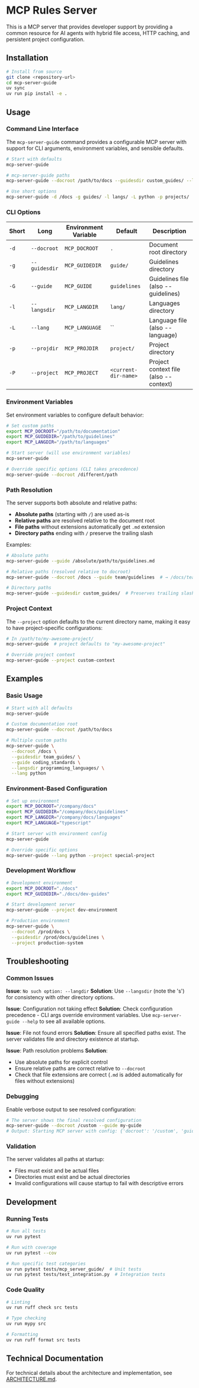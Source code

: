 # MCP Rules Server

This is a MCP server that provides developer support by providing a common resource for AI agents with hybrid file access, HTTP caching, and persistent project configuration.

## Installation

```bash
# Install from source
git clone <repository-url>
cd mcp-server-guide
uv sync
uv run pip install -e .
```

## Usage

### Command Line Interface

The `mcp-server-guide` command provides a configurable MCP server with support for CLI arguments, environment variables, and sensible defaults.

```bash
# Start with defaults
mcp-server-guide

# mcp-server-guide paths
mcp-server-guide --docroot /path/to/docs --guidesdir custom_guides/ --langsdir languages/

# Use short options
mcp-server-guide -d /docs -g guides/ -l langs/ -L python -p projects/
```

### CLI Options


| Short | Long          | Environment Variable | Default              | Description                           |
| ----- | ------------- | -------------------- | -------------------- | ------------------------------------- |
| `-d`  | `--docroot`   | `MCP_DOCROOT`        | `.`                  | Document root directory               |
| `-g`  | `--guidesdir` | `MCP_GUIDEDIR`       | `guide/`             | Guidelines directory                  |
| `-G`  | `--guide`     | `MCP_GUIDE`          | `guidelines`         | Guidelines file (also --guidelines)   |
| `-l`  | `--langsdir`  | `MCP_LANGDIR`        | `lang/`              | Languages directory                   |
| `-L`  | `--lang`      | `MCP_LANGUAGE`       | ``                   | Language file (also --language)       |
| `-p`  | `--projdir`   | `MCP_PROJDIR`        | `project/`           | Project directory                     |
| `-P`  | `--project`   | `MCP_PROJECT`        | `<current-dir-name>` | Project context file (also --context) |

### Environment Variables

Set environment variables to configure default behavior:

```bash
# Set custom paths
export MCP_DOCROOT="/path/to/documentation"
export MCP_GUIDEDIR="/path/to/guidelines"
export MCP_LANGDIR="/path/to/languages"

# Start server (will use environment variables)
mcp-server-guide

# Override specific options (CLI takes precedence)
mcp-server-guide --docroot /different/path
```

### Path Resolution

The server supports both absolute and relative paths:

- **Absolute paths** (starting with `/`) are used as-is
- **Relative paths** are resolved relative to the document root
- **File paths** without extensions automatically get `.md` extension
- **Directory paths** ending with `/` preserve the trailing slash

Examples:

```bash
# Absolute paths
mcp-server-guide --guide /absolute/path/to/guidelines.md

# Relative paths (resolved relative to docroot)
mcp-server-guide --docroot /docs --guide team/guidelines  # → /docs/team/guidelines.md

# Directory paths
mcp-server-guide --guidesdir custom_guides/  # Preserves trailing slash
```

### Project Context

The `--project` option defaults to the current directory name, making it easy to have project-specific configurations:

```bash
# In /path/to/my-awesome-project/
mcp-server-guide  # project defaults to "my-awesome-project"

# Override project context
mcp-server-guide --project custom-context
```

## Examples

### Basic Usage

```bash
# Start with all defaults
mcp-server-guide

# Custom documentation root
mcp-server-guide --docroot /path/to/docs

# Multiple custom paths
mcp-server-guide \
  --docroot /docs \
  --guidesdir team_guides/ \
  --guide coding_standards \
  --langsdir programming_languages/ \
  --lang python
```

### Environment-Based Configuration

```bash
# Set up environment
export MCP_DOCROOT="/company/docs"
export MCP_GUIDEDIR="/company/docs/guidelines"
export MCP_LANGDIR="/company/docs/languages"
export MCP_LANGUAGE="typescript"

# Start server with environment config
mcp-server-guide

# Override specific options
mcp-server-guide --lang python --project special-project
```

### Development Workflow

```bash
# Development environment
export MCP_DOCROOT="./docs"
export MCP_GUIDEDIR="./docs/dev-guides"

# Start development server
mcp-server-guide --project dev-environment

# Production environment
mcp-server-guide \
  --docroot /prod/docs \
  --guidesdir /prod/docs/guidelines \
  --project production-system
```

## Troubleshooting

### Common Issues

**Issue**: `No such option: --langdir`
**Solution**: Use `--langsdir` (note the 's') for consistency with other directory options.

**Issue**: Configuration not taking effect
**Solution**: Check configuration precedence - CLI args override environment variables. Use `mcp-server-guide --help` to see all available options.

**Issue**: File not found errors
**Solution**: Ensure all specified paths exist. The server validates file and directory existence at startup.

**Issue**: Path resolution problems
**Solution**:

- Use absolute paths for explicit control
- Ensure relative paths are correct relative to `--docroot`
- Check that file extensions are correct (`.md` is added automatically for files without extensions)

### Debugging

Enable verbose output to see resolved configuration:

```bash
# The server shows the final resolved configuration
mcp-server-guide --docroot /custom --guide my-guide
# Output: Starting MCP server with config: {'docroot': '/custom', 'guide': 'my-guide', ...}
```

### Validation

The server validates all paths at startup:

- Files must exist and be actual files
- Directories must exist and be actual directories
- Invalid configurations will cause startup to fail with descriptive errors

## Development

### Running Tests

```bash
# Run all tests
uv run pytest

# Run with coverage
uv run pytest --cov

# Run specific test categories
uv run pytest tests/mcp_server_guide/  # Unit tests
uv run pytest tests/test_integration.py  # Integration tests
```

### Code Quality

```bash
# Linting
uv run ruff check src tests

# Type checking
uv run mypy src

# Formatting
uv run ruff format src tests
```

## Technical Documentation

For technical details about the architecture and implementation, see [ARCHITECTURE.md](ARCHITECTURE.md).
